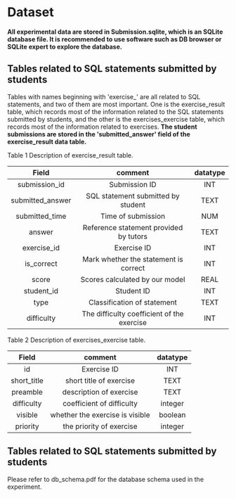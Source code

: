 # Dataset
**All experimental data are stored in Submission.sqlite, which is an SQLite database file. It is recommended to use software such as DB browser or SQLite expert to explore the database.**

## Tables related to SQL statements submitted by students

Tables with names beginning with 'exercise_' are all related to SQL statements, and two of them are most important. 
One is the exercise_result table, which records most of the information related to the SQL statements submitted by students, 
and the other is the exercises_exercise table, which records most of the information related to exercises. 
**The student submissions are stored in the 'submitted_answer' field of the exercise_result data table.**


Table 1 Description of exercise_result table.

| Field | comment | datatype |
| :------:| :------: | :------: |
| submission_id  | Submission ID | INT |
| submitted_answer | SQL statement submitted by student | TEXT |
| submitted_time | Time of submission | NUM |
| answer | Reference statement provided by tutors | TEXT |
| exercise_id | Exercise ID | INT |
| is_correct | Mark whether the statement is correct | INT |
| score | Scores calculated by our model | REAL |
| student_id | Student ID | INT |
| type | Classification of statement | TEXT |
| difficulty | The difficulty coefficient of the exercise | INT |


Table 2 Description of exercises_exercise table.

| Field | comment |datatype |
| :------:| :------: | :------: |
| id  | Exercise ID| INT|
| short_title | short title of exercise |TEXT|
| preamble | description of exercise | TEXT |
| difficulty | coefficient of difficulty | integer |
| visible | whether the exercise is visible  | boolean |
| priority | the priority of exercise | integer |

## Tables related to SQL statements submitted by students
Please refer to db_schema.pdf for the database schema used in the experiment.

#
